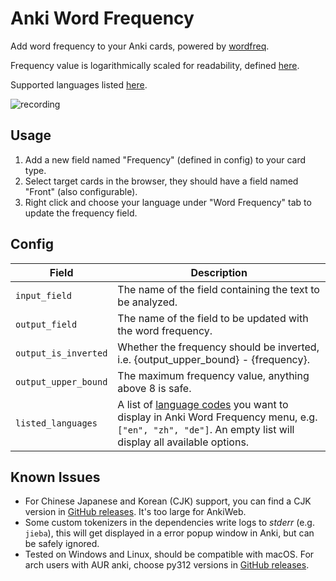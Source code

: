 # Anki Word Frequency

Add word frequency to your Anki cards, powered by [wordfreq](https://github.com/rspeer/wordfreq).

Frequency value is logarithmically scaled for readability, 
defined [here](https://github.com/rspeer/wordfreq/blob/ce5307748723ddfb47eec26c3ece2eb8216c897a/README.md#usage).

Supported languages listed [here](https://github.com/rspeer/wordfreq/blob/ce5307748723ddfb47eec26c3ece2eb8216c897a/README.md#sources-and-supported-languages).

![recording](assets/recording.gif)

## Usage
1. Add a new field named "Frequency" (defined in config) to your card type.
1. Select target cards in the browser, they should have a field named "Front" (also configurable).
1. Right click and choose your language under "Word Frequency" tab to update the frequency field.

## Config
| Field | Description |
| --- | --- |
| `input_field` | The name of the field containing the text to be analyzed. |
| `output_field` | The name of the field to be updated with the word frequency. |
| `output_is_inverted` | Whether the frequency should be inverted, i.e. {output_upper_bound} - {frequency}. |
| `output_upper_bound` | The maximum frequency value, anything above 8 is safe. |
| `listed_languages` | A list of [language codes](https://github.com/rspeer/wordfreq/blob/ce5307748723ddfb47eec26c3ece2eb8216c897a/README.md#sources-and-supported-languages) you want to display in Anki Word Frequency menu, e.g. `["en", "zh", "de"]`. An empty list will display all available options. |

## Known Issues
- For Chinese Japanese and Korean (CJK) support, you can find a CJK version in [GitHub releases](https://github.com/kamoo1/anki-word-freq/releases). It's too large for AnkiWeb.
- Some custom tokenizers in the dependencies write logs to *stderr* (e.g. `jieba`), this will get displayed in a error popup window in Anki, but can be safely ignored.
- Tested on Windows and Linux, should be compatible with macOS. For arch users with AUR anki, choose py312 versions in [GitHub releases](https://github.com/kamoo1/anki-word-freq/releases).